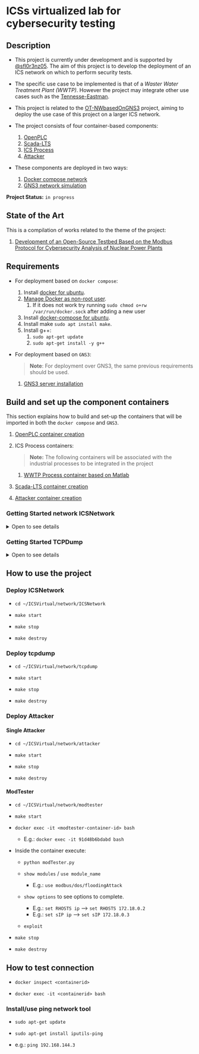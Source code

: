 # ICSs virtualized lab for cybersecurity testing

## Description

- This project is currently under development and is supported by [@sfl0r3nz05](sfigueroa@ceit.es). The aim of this project is to develop the deployment of an ICS network on which to perform security tests.

- The specific use case to be implemented is that of a *Waster Water Treatment Plant (WWTP)*. However the project may integrate other use cases such as the [Tennesse-Eastman](http://depts.washington.edu/control/LARRY/TE/download.html).

- This project is related to the [OT-NWbasedOnGNS3](https://github.com/sfl0r3nz05/OT-NWbasedOnGNS3) project, aiming to deploy the use case of this project on a larger ICS network.

- The project consists of four container-based components:
  1. [OpenPLC](https://github.com/thiagoralves/OpenPLC_v3)
  2. [Scada-LTS](https://github.com/SCADA-LTS/Scada-LTS)
  3. [ICS Process]()
  4. [Attacker]()

- These components are deployed in two ways:
  1. [Docker compose network]()
  2. [GNS3 network simulation]()

**Project Status:** `in progress`

## State of the Art

This is a compilation of works related to the theme of the project:

1. [Development of an Open-Source Testbed Based on the Modbus Protocol for Cybersecurity Analysis of Nuclear Power Plants](./StateofArt/applsci-12-07942.pdf)

## Requirements

- For deployment based on `docker compose`:

  1. Install [docker for ubuntu](https://docs.docker.com/engine/install/ubuntu/).
  2. [Manage Docker as non-root user](https://docs.docker.com/engine/install/linux-postinstall/).
     1. If it does not work try running `sudo chmod o+rw /var/run/docker.sock` after adding a new user
  3. Install [docker-compose for ubuntu](https://docs.docker.com/compose/install/).
  4. Install make `sudo apt install make`.
  5. Install g++:
     1. `sudo apt-get update`
     2. `sudo apt-get install -y g++`

- For deployment based on `GNS3`:

  > **Note**: For deployment over GNS3, the same previous requirements should be used.

  1. [GNS3 server installation](./documentation/Requirements/gns3.md)

## Build and set up the component containers

This section explains how to build and set-up the containers that will be imported in both the `docker compose` and `GNS3`.

1. [OpenPLC container creation](./documentation/Components/OpenPLC.md)

2. ICS Process containers:

    > **Note:** The following containers will be associated with the industrial processes to be integrated in the project

    1. [WWTP Process container based on Matlab](./documentation/Components/Matlab.md)

3. [Scada-LTS container creation](./documentation/Components/Scada-LTS.md)
4. [Attacker container creation](./documentation/Components/Attacker.md)

### Getting Started network ICSNetwork

<details>

<summary>Open to see details</summary>

- Add permissions
  - `cd ~/ICSVirtual/network/ICSNetwork`
  - `sudo chmod +x scripts/*.*`

</details>

### Getting Started TCPDump

<details>

<summary>Open to see details</summary>

- To capture the traffic into the ICSNetwork the [TCPDump](https://www.tcpdump.org/) tool is used.
- To deploy as part of the Docker Infrastructure `kaazing/tcpdump` image is [used](https://hub.docker.com/r/kaazing/tcpdump).
- Once the `tcpdump` container is deployed an `*.pcap` file is included as part of the `tcpdump` folder.

  ![alt text](./images/tcpdump1.png)

- Once `*.pcap` file is downloaded, it can be opened using Wireshark.
  
  ![alt text](./images/tcpdump2.png)
  
</details>

## How to use the project

### Deploy ICSNetwork

- `cd ~/ICSVirtual/network/ICSNetwork`

- `make start`

- `make stop`

- `make destroy`

### Deploy tcpdump

- `cd ~/ICSVirtual/network/tcpdump`

- `make start`

- `make stop`

- `make destroy`

### Deploy Attacker

#### Single Attacker

- `cd ~/ICSVirtual/network/attacker`

- `make start`

- `make stop`

- `make destroy`

#### ModTester

- `cd ~/ICSVirtual/network/modtester`

- `make start`

- `docker exec -it <modtester-container-id> bash`
  - E.g.: `docker exec -it 91d48b6bdabd bash`
  
- Inside the container execute:
  
  - `python modTester.py`
  
  - `show modules` / `use module_name`
    - E.g.: `use modbus/dos/floodingAttack`

  - `show options` to see options to complete.
    - E.g.: `set RHOSTS ip`  -->  `set RHOSTS 172.18.0.2`
    - E.g.: `set sIP ip`  -->  `set sIP 172.18.0.3`
  
  - `exploit`

- `make stop`

- `make destroy`

## How to test connection

- `docker inspect <containerid>`
  
- `docker exec -it <containerid> bash`
  
### Install/use ping network tool

- `sudo apt-get update`

- `sudo apt-get install iputils-ping`
  
- e.g.: `ping 192.168.144.3`
